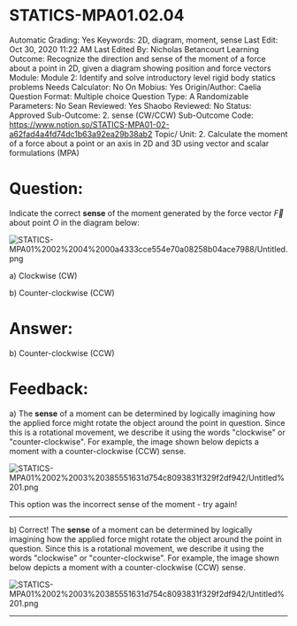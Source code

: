 # STATICS-MPA01.02.04

Automatic Grading: Yes
Keywords: 2D, diagram, moment, sense
Last Edit: Oct 30, 2020 11:22 AM
Last Edited By: Nicholas Betancourt
Learning Outcome: Recognize the direction and sense of the moment of a force about a point in 2D, given a diagram showing position and force vectors
Module: Module 2: Identify and solve introductory level rigid body statics problems
Needs Calculator: No
On Mobius: Yes
Origin/Author: Caelia
Question Format: Multiple choice
Question Type: A
Randomizable Parameters: No
Sean Reviewed: Yes
Shaobo Reviewed: No
Status: Approved
Sub-Outcome: 2. sense (CW/CCW)
Sub-Outcome Code: https://www.notion.so/STATICS-MPA01-02-a62fad4a4fd74dc1b63a92ea29b38ab2
Topic/ Unit: 2. Calculate the moment of a force about a point or an axis in 2D and 3D using vector and scalar formulations (MPA)

# Question:

Indicate the correct **sense** of the moment generated by the force vector $\overrightarrow{F}$ about point $O$ in the diagram below:

![STATICS-MPA01%2002%2004%2000a4333cce554e70a08258b04ace7988/Untitled.png](STATICS-MPA01%2002%2004%2000a4333cce554e70a08258b04ace7988/Untitled.png)

a) Clockwise (CW)

b) Counter-clockwise (CCW)

# Answer:

b) Counter-clockwise (CCW)

# Feedback:

a) The **sense** of a moment can be determined by logically imagining how the applied force might rotate the object around the point in question.  Since this is a rotational movement, we describe it using the words "clockwise" or "counter-clockwise". For example, the image shown below depicts a moment with a counter-clockwise (CCW) sense. 

![STATICS-MPA01%2002%2003%20385551631d754c8093831f329f2df942/Untitled%201.png](STATICS-MPA01%2002%2003%20385551631d754c8093831f329f2df942/Untitled%201.png)

This option was the incorrect sense of the moment - try again!

---

b) Correct! The **sense** of a moment can be determined by logically imagining how the applied force might rotate the object around the point in question.  Since this is a rotational movement, we describe it using the words "clockwise" or "counter-clockwise". For example, the image shown below depicts a moment with a counter-clockwise (CCW) sense. 

![STATICS-MPA01%2002%2003%20385551631d754c8093831f329f2df942/Untitled%201.png](STATICS-MPA01%2002%2003%20385551631d754c8093831f329f2df942/Untitled%201.png)

---